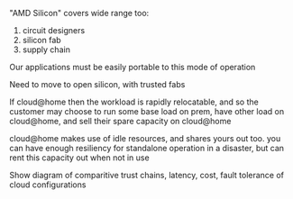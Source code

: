 "AMD Silicon" covers wide range too:

1. circuit designers
1. silicon fab
1. supply chain

Our applications must be easily portable to this mode of operation

Need to move to open silicon, with trusted fabs

If cloud@home then the workload is rapidly relocatable, and so the customer may choose to run some base load on prem, have other load on cloud@home, and sell their spare capacity on cloud@home

cloud@home makes use of idle resources, and shares yours out too. you can have enough resiliency for standalone operation in a disaster, but can rent this capacity out when not in use

Show diagram of comparitive trust chains, latency, cost, fault tolerance of cloud configurations

